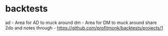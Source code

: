 # backtests
 
ad - Area for AD to muck around
dm - Area for DM to muck around
share 2do and notes through - https://github.com/profitmonk/backtests/projects/1
